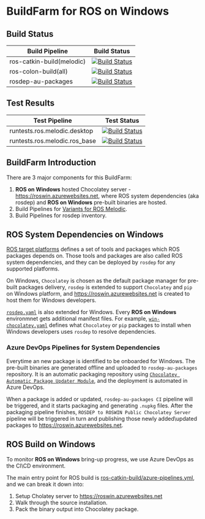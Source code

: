 # BuildFarm for ROS on Windows

## Build Status

| Build Pipeline | Build Status |
|-----|-----|
| ros-catkin-build(melodic) | [![Build Status](https://ros-win.visualstudio.com/ros-win/_apis/build/status/ros-catkin-build%20(melodic)?branchName=master)](https://ros-win.visualstudio.com/ros-win/_build/latest?definitionId=54&branchName=master) |
| ros-colon-build(all) | [![Build Status](https://ros-win.visualstudio.com/ros-win/_apis/build/status/ros-colcon-build%20(all)?branchName=master)](https://ros-win.visualstudio.com/ros-win/_build/latest?definitionId=55&branchName=master) |
| rosdep-au-packages | [![Build Status](https://ros-win.visualstudio.com/ros-win/_apis/build/status/rosdep-au-packages/rosdep-au-packages%20CI?branchName=master)](https://ros-win.visualstudio.com/ros-win/_build/latest?definitionId=26&branchName=master) |

## Test Results

| Test Pipeline | Test Status |
|-----|-----|
| runtests.ros.melodic.desktop | [![Build Status](https://ros-win.visualstudio.com/ros-win/_apis/build/status/runtests.ros.melodic.desktop?branchName=master)](https://ros-win.visualstudio.com/ros-win/_build/latest?definitionId=33&branchName=master) |
| runtests.ros.melodic.ros_base | [![Build Status](https://ros-win.visualstudio.com/ros-win/_apis/build/status/runtests.ros.melodic.ros_base?branchName=master)](https://ros-win.visualstudio.com/ros-win/_build/latest?definitionId=8&branchName=master) |

## BuildFarm Introduction

There are 3 major components for this BuildFarm:
1. **ROS on Windows** hosted Chocolatey server - https://roswin.azurewebsites.net, where ROS system dependencies (aka rosdep) and **ROS on Windows** pre-built binaries are hosted.
2. Build Pipelines for [Variants for ROS Melodic](http://www.ros.org/reps/rep-0150.html).
3. Build Pipelines for rosdep inventory.

## ROS System Dependencies on Windows

[ROS target platforms](http://www.ros.org/reps/rep-0003.html) defines a set of tools and packages which ROS packages depends on. Those tools and packages are also called ROS system dependencies, and they can be deployed by `rosdep` for any supported platforms.

On Windows, `Chocolatey` is chosen as the default package manager for pre-built packages delivery, `rosdep` is extended to support `Chocolatey` and `pip` on Windows platform, and https://roswin.azurewebsites.net is created to host them for Windows developers.

[`rosdep.yaml`](http://www.ros.org/reps/rep-0111.html) is also extended for Windows. Every **ROS on Windows** environmnet gets additional manifest files. For example, [`win-chocolatey.yaml`](https://github.com/ms-iot/rosdistro-db/blob/init_windows/rosdep/win-chocolatey.yaml) defines what `Chocolatey` or `pip` packages to install when Windows developers uses `rosdep` to resolve dependencies.

### Azure DevOps Pipelines for System Dependencies

Everytime an new package is identified to be onboarded for Windows. The pre-built binaries are generated offline and uploaded to `rosdep-au-packages` repository. It is an automatic packaging repository using [`Chocolatey Automatic Package Updater Module`](https://github.com/majkinetor/au), and the deployment is automated in Azure DevOps.

When a package is added or updated, `rosdep-au-packages CI` pipeline will be triggered, and it starts packaging and generating `.nupkg` files. After the packaging pipeline finishes, `ROSDEP to ROSWIN Public Chocolatey Server` pipeline will be triggered in turn and publishing those newly added\updated packages to https://roswin.azurewebsites.net.

## ROS Build on Windows

To monitor **ROS on Windows** bring-up progress, we use Azure DevOps as the CI\CD environment.

The main entry point for ROS build is [ros-catkin-build/azure-pipelines.yml](https://dev.azure.com/ros-win/ros-win/_git/ros-windows-build?path=%2Fros-catkin-build%2Fazure-pipelines.yml&version=GBmaster), and we can break it down into:
1. Setup Cholatey server to https://roswin.azurewebsites.net
2. Walk through the source installation.
3. Pack the binary output into Chocolatey package.
